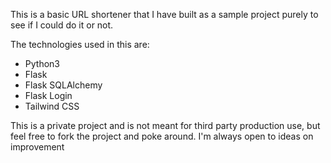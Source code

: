 This is a basic URL shortener that I have built as a sample project purely to see if I could do it or not.

The technologies used in this are:
- Python3
- Flask
- Flask SQLAlchemy
- Flask Login
- Tailwind CSS

This is a private project and is not meant for third party production use, but feel free to fork the project and poke around.  I'm always open to ideas on improvement

